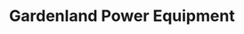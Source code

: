 ---
title: "Gardenland Power Equipment"
url: /campbell/gardenland-power-equipment/
shop: Platzpflege
---
